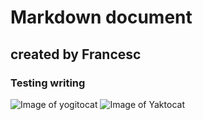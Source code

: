 # Markdown document
## created by Francesc
### Testing writing
![Image of yogitocat](https://octodex.github.com/yogitocat/)
![Image of Yaktocat](https://octodex.github.com/images/yaktocat.png)
